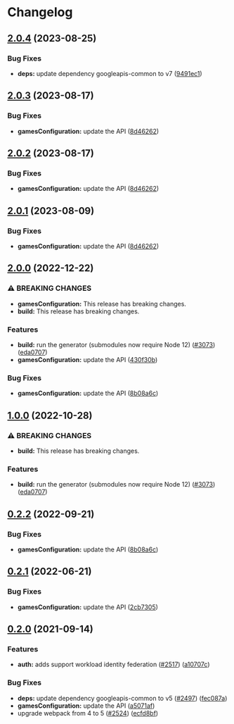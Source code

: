 # Changelog

## [2.0.4](https://github.com/googleapis/google-api-nodejs-client/compare/gamesconfiguration-v2.0.3...gamesconfiguration-v2.0.4) (2023-08-25)


### Bug Fixes

* **deps:** update dependency googleapis-common to v7 ([9491ec1](https://github.com/googleapis/google-api-nodejs-client/commit/9491ec1cdc3c413e7d73edcfcd59cf5c28a7c855))

## [2.0.3](https://github.com/googleapis/google-api-nodejs-client/compare/gamesconfiguration-v2.0.2...gamesconfiguration-v2.0.3) (2023-08-17)


### Bug Fixes

* **gamesConfiguration:** update the API ([8d46262](https://github.com/googleapis/google-api-nodejs-client/commit/8d46262831067f3447666f6a714cf0c7495f5e30))

## [2.0.2](https://github.com/googleapis/google-api-nodejs-client/compare/gamesconfiguration-v2.0.1...gamesconfiguration-v2.0.2) (2023-08-17)


### Bug Fixes

* **gamesConfiguration:** update the API ([8d46262](https://github.com/googleapis/google-api-nodejs-client/commit/8d46262831067f3447666f6a714cf0c7495f5e30))

## [2.0.1](https://github.com/googleapis/google-api-nodejs-client/compare/gamesconfiguration-v2.0.0...gamesconfiguration-v2.0.1) (2023-08-09)


### Bug Fixes

* **gamesConfiguration:** update the API ([8d46262](https://github.com/googleapis/google-api-nodejs-client/commit/8d46262831067f3447666f6a714cf0c7495f5e30))

## [2.0.0](https://github.com/googleapis/google-api-nodejs-client/compare/gamesconfiguration-v1.0.0...gamesconfiguration-v2.0.0) (2022-12-22)


### ⚠ BREAKING CHANGES

* **gamesConfiguration:** This release has breaking changes.
* **build:** This release has breaking changes.

### Features

* **build:** run the generator (submodules now require Node 12) ([#3073](https://github.com/googleapis/google-api-nodejs-client/issues/3073)) ([eda0707](https://github.com/googleapis/google-api-nodejs-client/commit/eda07079dadab46a80b6f9ede618f4f43030169e))
* **gamesConfiguration:** update the API ([430f30b](https://github.com/googleapis/google-api-nodejs-client/commit/430f30b4bfb0d8797572a38ff78c4b7dee910417))


### Bug Fixes

* **gamesConfiguration:** update the API ([8b08a6c](https://github.com/googleapis/google-api-nodejs-client/commit/8b08a6cb46b01d44e6716b69c41df0e8cae71bd5))

## [1.0.0](https://github.com/googleapis/google-api-nodejs-client/compare/gamesConfiguration-v0.2.2...gamesConfiguration-v1.0.0) (2022-10-28)


### ⚠ BREAKING CHANGES

* **build:** This release has breaking changes.

### Features

* **build:** run the generator (submodules now require Node 12) ([#3073](https://github.com/googleapis/google-api-nodejs-client/issues/3073)) ([eda0707](https://github.com/googleapis/google-api-nodejs-client/commit/eda07079dadab46a80b6f9ede618f4f43030169e))

## [0.2.2](https://github.com/googleapis/google-api-nodejs-client/compare/gamesConfiguration-v0.2.1...gamesConfiguration-v0.2.2) (2022-09-21)


### Bug Fixes

* **gamesConfiguration:** update the API ([8b08a6c](https://github.com/googleapis/google-api-nodejs-client/commit/8b08a6cb46b01d44e6716b69c41df0e8cae71bd5))

## [0.2.1](https://github.com/googleapis/google-api-nodejs-client/compare/gamesConfiguration-v0.2.0...gamesConfiguration-v0.2.1) (2022-06-21)


### Bug Fixes

* **gamesConfiguration:** update the API ([2cb7305](https://github.com/googleapis/google-api-nodejs-client/commit/2cb73054dfffdbf458db2f325fcd33205f6b3201))

## [0.2.0](https://www.github.com/googleapis/google-api-nodejs-client/compare/gamesConfiguration-v0.1.0...gamesConfiguration-v0.2.0) (2021-09-14)


### Features

* **auth:** adds support workload identity federation ([#2517](https://www.github.com/googleapis/google-api-nodejs-client/issues/2517)) ([a10707c](https://www.github.com/googleapis/google-api-nodejs-client/commit/a10707c477759e7c9ef6360a2fe800856fb600c1))


### Bug Fixes

* **deps:** update dependency googleapis-common to v5 ([#2497](https://www.github.com/googleapis/google-api-nodejs-client/issues/2497)) ([fec087a](https://www.github.com/googleapis/google-api-nodejs-client/commit/fec087abcf3d994dd41c3ffa0a0c12b1f9f09dae))
* **gamesConfiguration:** update the API ([a5071af](https://www.github.com/googleapis/google-api-nodejs-client/commit/a5071af90cafd8584521d61a86201cc4b481fa54))
* upgrade webpack from 4 to 5  ([#2524](https://www.github.com/googleapis/google-api-nodejs-client/issues/2524)) ([ecfd8bf](https://www.github.com/googleapis/google-api-nodejs-client/commit/ecfd8bfcd06e1beabff7ec9a8c4000222379eb8d))
